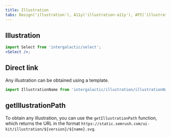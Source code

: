 ```yaml
---
title: Illustration
tabs: Design('illustration'), A11y('illustration-a11y'), API('illustration-api'), Example('illustration-code'), Changelog('illustration-changelog')
---
```


## Illustration

```jsx
import Select from 'intergalactic/select';
<Select />;
```

<TypesView type="IllustrationProps" :types={...types} />

## Direct link

Any illustration can be obtained using a template.

```js
import IllustrationName from 'intergalactic/illustration/illustrationName';
```

## getIllustrationPath

To obtain any illustration, you can use the `getIllustrationPath` function, which returns the URL in the format `https://static.semrush.com/ui-kit/illustration/${version}/${name}.svg`.

<script setup>import { data as types } from '@types.data.ts';</script>
